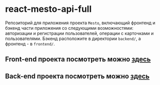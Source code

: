 # react-mesto-api-full
Репозиторий для приложения проекта `Mesto`, включающий фронтенд и бэкенд части приложения со следующими возможностями: авторизации и регистрации пользователей, операции с карточками и пользователями. Бэкенд расположите в директории `backend/`, а фронтенд - в `frontend/`. 
  
## Front-end проекта посмотреть можно [здесь](https://sunrise-mesto.nomoredomains.icu)
## Back-end проекта посмотреть можно [здесь](https://api.sunrise-mesto.nomoredomains.rocks)



